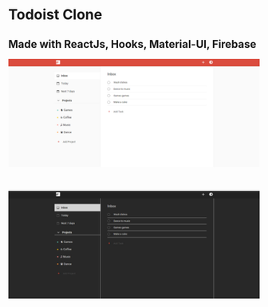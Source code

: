 # Todoist Clone

## Made with ReactJs, Hooks, Material-UI, Firebase

![Main page](public/images/frontpage.jpg)

<br />

![Darkmode](public/images/darkmode.jpg)

<br />
